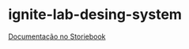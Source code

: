 # ignite-lab-desing-system

<a href="https://adamsflorisbal.github.io/ignite-lab-desing-system/?path=/story/components-button--default" >Documentação no Storiebook<a/>
